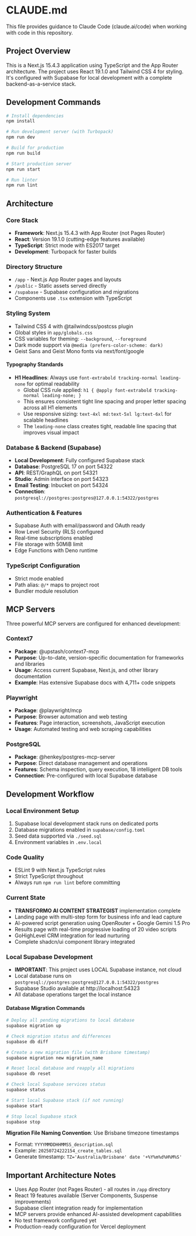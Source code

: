 # CLAUDE.md

This file provides guidance to Claude Code (claude.ai/code) when working with code in this repository.

## Project Overview

This is a Next.js 15.4.3 application using TypeScript and the App Router architecture. The project uses React 19.1.0 and Tailwind CSS 4 for styling. It's configured with Supabase for local development with a complete backend-as-a-service stack.

## Development Commands

```bash
# Install dependencies
npm install

# Run development server (with Turbopack)
npm run dev

# Build for production
npm run build

# Start production server
npm run start

# Run linter
npm run lint
```

## Architecture

### Core Stack
- **Framework**: Next.js 15.4.3 with App Router (not Pages Router)
- **React**: Version 19.1.0 (cutting-edge features available)
- **TypeScript**: Strict mode with ES2017 target
- **Development**: Turbopack for faster builds

### Directory Structure
- `/app` - Next.js App Router pages and layouts
- `/public` - Static assets served directly
- `/supabase` - Supabase configuration and migrations
- Components use `.tsx` extension with TypeScript

### Styling System
- Tailwind CSS 4 with @tailwindcss/postcss plugin
- Global styles in `app/globals.css`
- CSS variables for theming: `--background`, `--foreground`
- Dark mode support via `@media (prefers-color-scheme: dark)`
- Geist Sans and Geist Mono fonts via next/font/google

#### Typography Standards
- **H1 Headlines**: Always use `font-extrabold tracking-normal leading-none` for optimal readability
  - Global CSS rule applied: `h1 { @apply font-extrabold tracking-normal leading-none; }`
  - This ensures consistent tight line spacing and proper letter spacing across all H1 elements
  - Use responsive sizing: `text-4xl md:text-5xl lg:text-6xl` for scalable headlines
  - The `leading-none` class creates tight, readable line spacing that improves visual impact

### Database & Backend (Supabase)
- **Local Development**: Fully configured Supabase stack
- **Database**: PostgreSQL 17 on port 54322
- **API**: REST/GraphQL on port 54321
- **Studio**: Admin interface on port 54323
- **Email Testing**: Inbucket on port 54324
- **Connection**: `postgresql://postgres:postgres@127.0.0.1:54322/postgres`

### Authentication & Features
- Supabase Auth with email/password and OAuth ready
- Row Level Security (RLS) configured
- Real-time subscriptions enabled
- File storage with 50MiB limit
- Edge Functions with Deno runtime

### TypeScript Configuration
- Strict mode enabled
- Path alias: `@/*` maps to project root
- Bundler module resolution

## MCP Servers

Three powerful MCP servers are configured for enhanced development:

### Context7
- **Package**: @upstash/context7-mcp
- **Purpose**: Up-to-date, version-specific documentation for frameworks and libraries
- **Usage**: Access current Supabase, Next.js, and other library documentation
- **Example**: Has extensive Supabase docs with 4,711+ code snippets

### Playwright
- **Package**: @playwright/mcp
- **Purpose**: Browser automation and web testing
- **Features**: Page interaction, screenshots, JavaScript execution
- **Usage**: Automated testing and web scraping capabilities

### PostgreSQL
- **Package**: @henkey/postgres-mcp-server
- **Purpose**: Direct database management and operations
- **Features**: Schema inspection, query execution, 18 intelligent DB tools
- **Connection**: Pre-configured with local Supabase database

## Development Workflow

### Local Environment Setup
1. Supabase local development stack runs on dedicated ports
2. Database migrations enabled in `supabase/config.toml`
3. Seed data supported via `./seed.sql`
4. Environment variables in `.env.local`

### Code Quality
- ESLint 9 with Next.js TypeScript rules
- Strict TypeScript throughout
- Always run `npm run lint` before committing

### Current State
- **TRANSFORMO AI CONTENT STRATEGIST** implementation complete
- Landing page with multi-step form for business info and lead capture
- AI-powered script generation using OpenRouter + Google Gemini 1.5 Pro
- Results page with real-time progressive loading of 20 video scripts
- GoHighLevel CRM integration for lead nurturing
- Complete shadcn/ui component library integrated

### Local Supabase Development
- **IMPORTANT**: This project uses LOCAL Supabase instance, not cloud
- Local database runs on `postgresql://postgres:postgres@127.0.0.1:54322/postgres`
- Supabase Studio available at http://localhost:54323
- All database operations target the local instance

#### Database Migration Commands
```bash
# Deploy all pending migrations to local database
supabase migration up

# Check migration status and differences
supabase db diff

# Create a new migration file (with Brisbane timestamp)
supabase migration new migration_name

# Reset local database and reapply all migrations
supabase db reset

# Check local Supabase services status
supabase status

# Start local Supabase stack (if not running)
supabase start

# Stop local Supabase stack  
supabase stop
```

**Migration File Naming Convention**: Use Brisbane timezone timestamps
- Format: `YYYYMMDDHHMMSS_description.sql`
- Example: `20250724222154_create_tables.sql`
- Generate timestamp: `TZ='Australia/Brisbane' date '+%Y%m%d%H%M%S'`

## Important Architecture Notes

- Uses App Router (not Pages Router) - all routes in `/app` directory
- React 19 features available (Server Components, Suspense improvements)
- Supabase client integration ready for implementation
- MCP servers provide enhanced AI-assisted development capabilities
- No test framework configured yet
- Production-ready configuration for Vercel deployment